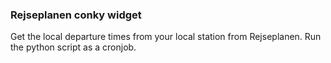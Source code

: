 ### Rejseplanen conky widget

Get the local departure times from your local station from Rejseplanen. 
Run the python script as a cronjob.
